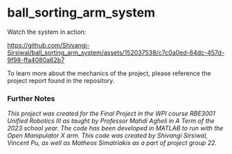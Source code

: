 # ball_sorting_arm_system

Watch the system in action:

https://github.com/Shivangi-Sirsiwal/ball_sorting_arm_system/assets/152037538/c7c0a0ed-64dc-457d-9f98-ffa4080a62b7

To learn more about the mechanics of the project, please reference the project report found in the repository.


### Further Notes

*This project was created for the Final Project in the WPI course RBE3001 Unified Robotics III as taught by Professor Mahdi Agheli in A Term of the 2023 school year. The code has been developed in MATLAB to run with the Open Manipulator X arm. This code was created by Shivangi Sirsiwal, Vincent Pu, as well as Matheos Simatriakis as a part of project group 22.*
